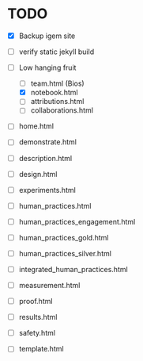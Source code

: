 # TODO

- [x] Backup igem site

- [ ] verify static jekyll build
- [ ] Low hanging fruit
	- [ ] team.html (Bios)
	- [x] notebook.html
	- [ ] attributions.html
	- [ ] collaborations.html

- [ ] home.html
- [ ] demonstrate.html
- [ ] description.html
- [ ] design.html
- [ ] experiments.html
- [ ] human_practices.html
- [ ] human_practices_engagement.html
- [ ] human_practices_gold.html
- [ ] human_practices_silver.html
- [ ] integrated_human_practices.html
- [ ] measurement.html
- [ ] proof.html
- [ ] results.html
- [ ] safety.html
- [ ] template.html
